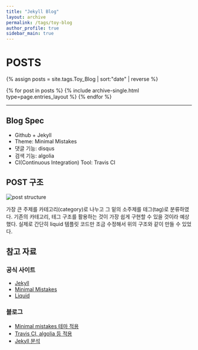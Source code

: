 ```yaml
---
title: "Jekyll Blog"
layout: archive
permalink: /tags/toy-blog
author_profile: true
sidebar_main: true
---
```


# POSTS

{% assign posts = site.tags.Toy_Blog | sort:"date" | reverse  %}

{% for post in posts %}
  {% include archive-single.html type=page.entries_layout %}
{% endfor %}

---

## Blog Spec
- Github + Jekyll
- Theme: Minimal Mistakes
- 댓글 기능: disqus
- 검색 기능: algolia
- CI(Continuous Integration) Tool: Travis CI


## POST 구조

![post structure](https://user-images.githubusercontent.com/34755287/50006268-872e6a00-fff0-11e8-84d3-cc3f52f0815d.JPG)

가장 큰 주제를 카테고리(category)로 나누고 그 밑의 소주제를 테그(tag)로 분류하였다. 기존의 카테고리, 테그 구조를 활용하는 것이 가장 쉽게 구현할 수 있을 것이라 예상했다. 실제로 간단히 liquid 템플릿 코드만 조금 수정해서 위의 구조와 같이 만들 수 있었다.


## 참고 자료
### 공식 사이트
- [Jekyll](https://jekyllrb-ko.github.io/)
- [Minimal Mistakes](https://mmistakes.github.io/minimal-mistakes/)
- [Liquid](https://shopify.github.io/liquid/)
### 블로그
- [Minimal mistakes 테마 적용](https://junhobaik.github.io/jekyll-apply-theme/)
- [Travis CI, algolia 등 적용](https://imreplay.com/blogging/minimal-mistakes-%ED%85%8C%EB%A7%88%EB%A5%BC-%EC%9D%B4%EC%9A%A9%ED%95%B4-githubio-%EB%B8%94%EB%A1%9C%EA%B7%B8-%EA%B5%AC%EC%B6%95%ED%95%98%EA%B8%B0/)
- [Jekyll 분석](http://jihyeleee.com/blog/third-designer-can-make-jekyll-blog/)